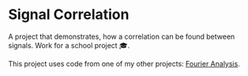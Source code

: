 # Signal Correlation
A project that demonstrates, how a correlation can be found between signals. Work for a school project 🎓.

This project uses code from one of my other projects: [Fourier Analysis](https://github.com/atSteini/FourierAnalysis).
